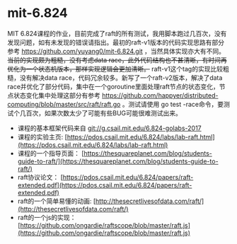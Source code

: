 # mit-6.824
MIT 6.824课程的作业，目前完成了raft的所有测试，我用脚本跑过几百次，没有发现问题，如有未发现的错误请指出。最初的raft-v1版本的代码实现思路有部分参考 https://github.com/yuyang0/mit-6.824.git ，当然具体实现亦大有不同。   ~~当前的实现颇为粗糙，没有考虑data race，此外代码结构也不甚清晰，有时间再优化为一个状态机版本，那样实现逻辑会更加清晰。~~ raft-v1这个tag的实现比较粗糙，没有解决data race，代码冗余较多。新写了一个raft-v2版本，解决了data race并优化了部分代码，集中在一个goroutine里面处理raft节点的状态变化，节点状态变化集中处理这部分有参考 https://github.com/happyer/distributed-computing/blob/master/src/raft/raft.go 。测试请使用 go test -race命令，要测试个几百次，如果次数太少了可能有些BUG可能很难测试出来。
- 课程的基本框架代码来自 [git://g.csail.mit.edu/6.824-golabs-2017](git://g.csail.mit.edu/6.824-golabs-2017)
- 课程的实验主页: [https://pdos.csail.mit.edu/6.824/labs/lab-raft.html](https://pdos.csail.mit.edu/6.824/labs/lab-raft.html)
- 课程的一个指导页面： [https://thesquareplanet.com/blog/students-guide-to-raft/](https://thesquareplanet.com/blog/students-guide-to-raft/)
- raft协议论文： [https://pdos.csail.mit.edu/6.824/papers/raft-extended.pdf](https://pdos.csail.mit.edu/6.824/papers/raft-extended.pdf)
- raft的一个简单易懂的动画: [http://thesecretlivesofdata.com/raft/](http://thesecretlivesofdata.com/raft/)
- raft的一个js的实现：[https://github.com/ongardie/raftscope/blob/master/raft.js](https://github.com/ongardie/raftscope/blob/master/raft.js)
